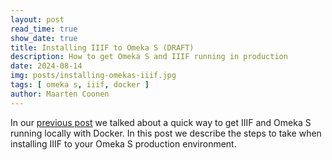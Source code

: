 ```yaml
---
layout: post
read_time: true
show_date: true
title: Installing IIIF to Omeka S (DRAFT)
description: How to get Omeka S and IIIF running in production
date: 2024-08-14
img: posts/installing-omekas-iiif.jpg
tags: [ omeka s, iiif, docker ]
author: Maarten Coonen
---
```


In our [previous post](./getting-started-with-iiif-omekas.html) we talked about a quick way to get IIIF and Omeka S
running locally with Docker. In this post we describe the steps to take when installing IIIF to your Omeka S production
environment. 


